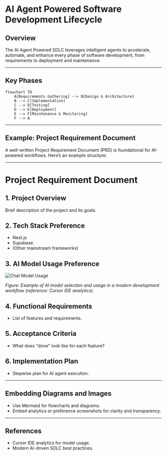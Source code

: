 # AI Agent Powered Software Development Lifecycle

## Overview
The AI Agent Powered SDLC leverages intelligent agents to accelerate, automate, and enhance every phase of software development, from requirements to deployment and maintenance.

---

## Key Phases

```mermaid
flowchart TD
    A[Requirements Gathering] --> B[Design & Architecture]
    B --> C[Implementation]
    C --> D[Testing]
    D --> E[Deployment]
    E --> F[Maintenance & Monitoring]
    F --> A
```

---

## Example: Project Requirement Document
A well-written Project Requirement Document (PRD) is foundational for AI-powered workflows. Here’s an example structure:

---

# Project Requirement Document

## 1. Project Overview
Brief description of the project and its goals.

## 2. Tech Stack Preference
- Next.js
- Supabase
- (Other mainstream frameworks)

## 3. AI Model Usage Preference

![Chat Model Usage](../static/img/chat-model-usage.jpg)

*Figure: Example of AI model selection and usage in a modern development workflow (reference: Cursor IDE analytics).*

## 4. Functional Requirements
- List of features and requirements.

## 5. Acceptance Criteria
- What does "done" look like for each feature?

## 6. Implementation Plan
- Stepwise plan for AI agent execution.

---

## Embedding Diagrams and Images
- Use Mermaid for flowcharts and diagrams.
- Embed analytics or preference screenshots for clarity and transparency.

---

## References
- Cursor IDE analytics for model usage.
- Modern AI-driven SDLC best practices.
